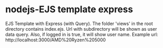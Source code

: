 # nodejs-EJS template express
 EJS Template with Express (with Query).
 The folder 'views' in the root directory contains index.ejs.
 Url with subdirectory will be shown as user data query. Also, if logged in is true, it will show user name. Example url: http://localhost:3000/AMD%20Ryzen%205000